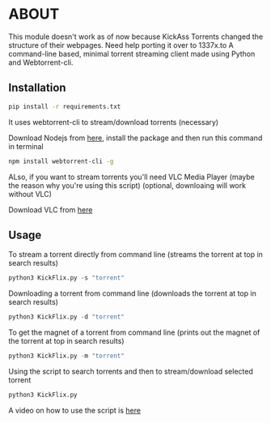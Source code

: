 # ABOUT
This module doesn't work as of now because KickAss Torrents changed the structure of their webpages. Need help porting it over to 1337x.to
A command-line based, minimal torrent streaming client made using Python and Webtorrent-cli.

## Installation

```bash
pip install -r requirements.txt
```

It uses webtorrent-cli to stream/download torrents (necessary)

Download Nodejs from [here](https://nodejs.org/en/download/), install the package and then run this command in terminal
```bash
npm install webtorrent-cli -g
```

ALso, if you want to stream torrents you'll need VLC Media Player (maybe the reason why you're using this script) (optional, downloaing will work without VLC)

Download VLC from [here](https://www.videolan.org/)

## Usage

To stream a torrent directly from command line (streams the torrent at top in search results)
```python
python3 KickFlix.py -s "torrent" 
```
Downloading a torrent from command line (downloads the torrent at top in search results)
```python
python3 KickFlix.py -d "torrent"
```
To get the magnet of a torrent from command line (prints out the magnet of the torrent at top in search results)
```python
python3 KickFlix.py -m "torrent"
```
Using the script to search torrents and then to stream/download selected torrent
```python
python3 KickFlix.py
```
A video on how to use the script is [here](https://www.youtube.com/watch?v=Gh0XqfvKtcE)
